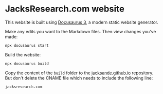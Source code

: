 # JacksResearch.com website

This website is built using [Docusaurus 3](https://docusaurus.io/), a modern static website generator.

Make any edits you want to the Markdown files. Then view changes you've made:

```bash
npx docusaurus start
```

Build the website:

```bash
npx docusaurus build
```

Copy the content of the `build` folder to the [jacksande.github.io](https://github.com/jacksande/jacksande.github.io) repository. But don't delete the CNAME file which needs to include the following line:

```text
jacksresearch.com
```

